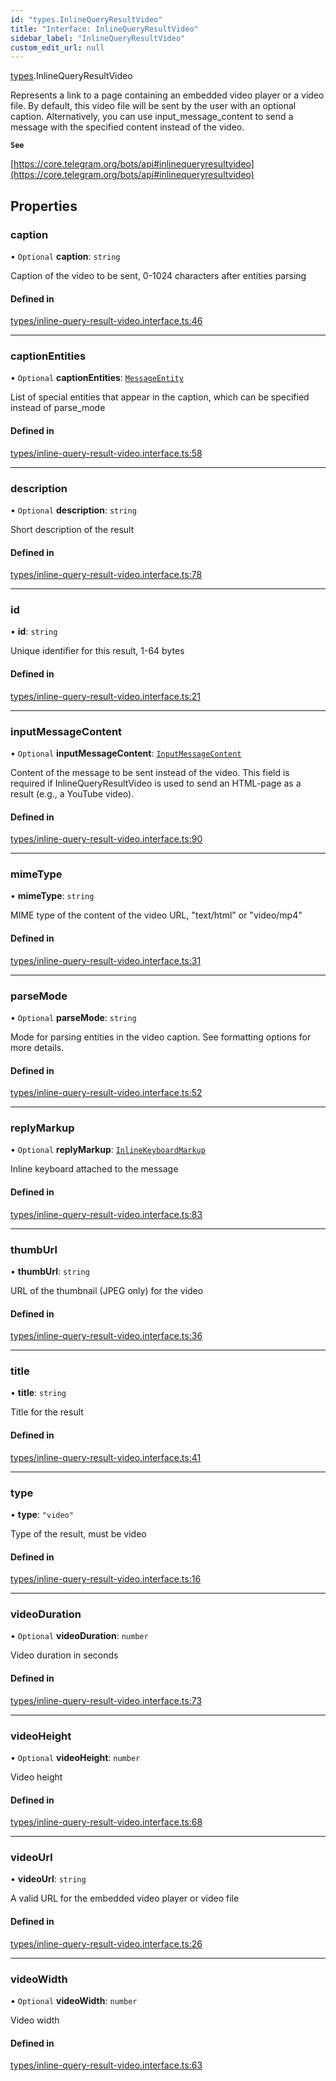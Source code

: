 ```yaml
---
id: "types.InlineQueryResultVideo"
title: "Interface: InlineQueryResultVideo"
sidebar_label: "InlineQueryResultVideo"
custom_edit_url: null
---
```


[types](../modules/types.md).InlineQueryResultVideo

Represents a link to a page containing an embedded video player or a video file.
By default, this video file will be sent by the user with an optional caption.
Alternatively, you can use input_message_content to send a message with the
specified content instead of the video.

**`See`**

[https://core.telegram.org/bots/api#inlinequeryresultvideo](https://core.telegram.org/bots/api#inlinequeryresultvideo)

## Properties

### caption

• `Optional` **caption**: `string`

Caption of the video to be sent, 0-1024 characters after entities parsing

#### Defined in

[types/inline-query-result-video.interface.ts:46](https://github.com/DeityLamb/telegramjs/blob/32b4cca/packages/common/lib/interfaces/types/inline-query-result-video.interface.ts#L46)

___

### captionEntities

• `Optional` **captionEntities**: [`MessageEntity`](types.MessageEntity.md)

List of special entities that appear in the caption, which can be specified
instead of parse_mode

#### Defined in

[types/inline-query-result-video.interface.ts:58](https://github.com/DeityLamb/telegramjs/blob/32b4cca/packages/common/lib/interfaces/types/inline-query-result-video.interface.ts#L58)

___

### description

• `Optional` **description**: `string`

Short description of the result

#### Defined in

[types/inline-query-result-video.interface.ts:78](https://github.com/DeityLamb/telegramjs/blob/32b4cca/packages/common/lib/interfaces/types/inline-query-result-video.interface.ts#L78)

___

### id

• **id**: `string`

Unique identifier for this result, 1-64 bytes

#### Defined in

[types/inline-query-result-video.interface.ts:21](https://github.com/DeityLamb/telegramjs/blob/32b4cca/packages/common/lib/interfaces/types/inline-query-result-video.interface.ts#L21)

___

### inputMessageContent

• `Optional` **inputMessageContent**: [`InputMessageContent`](../modules/types.md#inputmessagecontent)

Content of the message to be sent instead of the video. This field is required
if InlineQueryResultVideo is used to send an HTML-page as a result (e.g., a
YouTube video).

#### Defined in

[types/inline-query-result-video.interface.ts:90](https://github.com/DeityLamb/telegramjs/blob/32b4cca/packages/common/lib/interfaces/types/inline-query-result-video.interface.ts#L90)

___

### mimeType

• **mimeType**: `string`

MIME type of the content of the video URL, "text/html" or "video/mp4"

#### Defined in

[types/inline-query-result-video.interface.ts:31](https://github.com/DeityLamb/telegramjs/blob/32b4cca/packages/common/lib/interfaces/types/inline-query-result-video.interface.ts#L31)

___

### parseMode

• `Optional` **parseMode**: `string`

Mode for parsing entities in the video caption. See formatting options for more
details.

#### Defined in

[types/inline-query-result-video.interface.ts:52](https://github.com/DeityLamb/telegramjs/blob/32b4cca/packages/common/lib/interfaces/types/inline-query-result-video.interface.ts#L52)

___

### replyMarkup

• `Optional` **replyMarkup**: [`InlineKeyboardMarkup`](types.InlineKeyboardMarkup.md)

Inline keyboard attached to the message

#### Defined in

[types/inline-query-result-video.interface.ts:83](https://github.com/DeityLamb/telegramjs/blob/32b4cca/packages/common/lib/interfaces/types/inline-query-result-video.interface.ts#L83)

___

### thumbUrl

• **thumbUrl**: `string`

URL of the thumbnail (JPEG only) for the video

#### Defined in

[types/inline-query-result-video.interface.ts:36](https://github.com/DeityLamb/telegramjs/blob/32b4cca/packages/common/lib/interfaces/types/inline-query-result-video.interface.ts#L36)

___

### title

• **title**: `string`

Title for the result

#### Defined in

[types/inline-query-result-video.interface.ts:41](https://github.com/DeityLamb/telegramjs/blob/32b4cca/packages/common/lib/interfaces/types/inline-query-result-video.interface.ts#L41)

___

### type

• **type**: ``"video"``

Type of the result, must be video

#### Defined in

[types/inline-query-result-video.interface.ts:16](https://github.com/DeityLamb/telegramjs/blob/32b4cca/packages/common/lib/interfaces/types/inline-query-result-video.interface.ts#L16)

___

### videoDuration

• `Optional` **videoDuration**: `number`

Video duration in seconds

#### Defined in

[types/inline-query-result-video.interface.ts:73](https://github.com/DeityLamb/telegramjs/blob/32b4cca/packages/common/lib/interfaces/types/inline-query-result-video.interface.ts#L73)

___

### videoHeight

• `Optional` **videoHeight**: `number`

Video height

#### Defined in

[types/inline-query-result-video.interface.ts:68](https://github.com/DeityLamb/telegramjs/blob/32b4cca/packages/common/lib/interfaces/types/inline-query-result-video.interface.ts#L68)

___

### videoUrl

• **videoUrl**: `string`

A valid URL for the embedded video player or video file

#### Defined in

[types/inline-query-result-video.interface.ts:26](https://github.com/DeityLamb/telegramjs/blob/32b4cca/packages/common/lib/interfaces/types/inline-query-result-video.interface.ts#L26)

___

### videoWidth

• `Optional` **videoWidth**: `number`

Video width

#### Defined in

[types/inline-query-result-video.interface.ts:63](https://github.com/DeityLamb/telegramjs/blob/32b4cca/packages/common/lib/interfaces/types/inline-query-result-video.interface.ts#L63)
